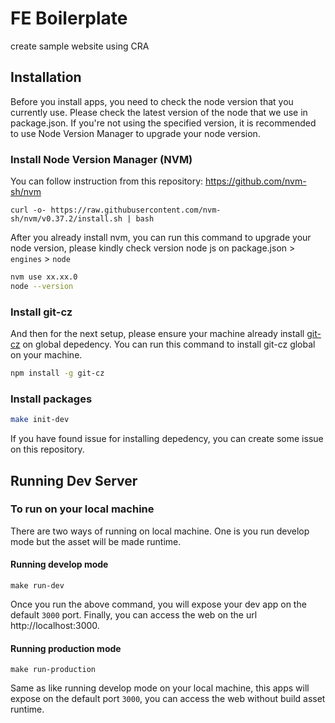 # FE Boilerplate

create sample website using CRA

## Installation

Before you install apps, you need to check the node version that you currently use. Please check the latest version of the node that we use in package.json. If you're not using the specified version, it is recommended to use Node Version Manager to upgrade your node version.

### Install Node Version Manager (NVM)

You can follow instruction from this repository: https://github.com/nvm-sh/nvm

```
curl -o- https://raw.githubusercontent.com/nvm-sh/nvm/v0.37.2/install.sh | bash
```

After you already install nvm, you can run this command to upgrade your node version, please kindly check version node js on package.json > `engines` > `node`

```sh
nvm use xx.xx.0
node --version
```

### Install git-cz

And then for the next setup, please ensure your machine already install [git-cz](https://www.npmjs.com/package/git-cz) on global depedency. You can run this command to install git-cz global on your machine.

```sh
npm install -g git-cz
```

### Install packages

```sh
make init-dev
```

If you have found issue for installing depedency, you can create some issue on this repository.

## Running Dev Server

### To run on your local machine

There are two ways of running on local machine. One is you run develop mode but the asset will be made runtime.

#### Running develop mode

```
make run-dev
```

Once you run the above command, you will expose your dev app on the default `3000` port. Finally, you can access the web on the url http://localhost:3000.

#### Running production mode

```
make run-production
```

Same as like running develop mode on your local machine, this apps will expose on the default port `3000`, you can access the web without build asset runtime.
